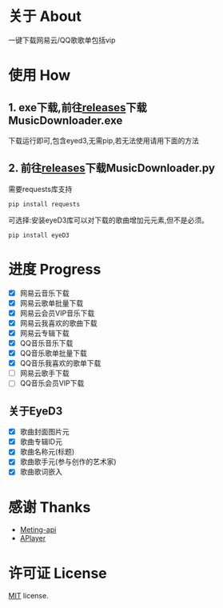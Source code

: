 # 关于 About
一键下载网易云/QQ歌歌单包括vip
# 使用 How
## 1.  exe下载,前往[releases](https://github.com/Beadd/MusicDownloader/releases)下载MusicDownloader.exe
下载运行即可,包含eyed3,无需pip,若无法使用请用下面的方法


## 2.  前往[releases](https://github.com/Beadd/MusicDownloader/releases)下载MusicDownloader.py

需要requests库支持
```
pip install requests
```

可选择:安装eyeD3库可以对下载的歌曲增加元元素,但不是必须。
```
pip install eyeD3
```

# 进度 Progress
- [x] 网易云音乐下载
- [x] 网易云歌单批量下载
- [x] 网易云会员VIP音乐下载
- [x] 网易云我喜欢的歌曲下载 
- [x] 网易云专辑下载
- [x] QQ音乐音乐下载
- [x] QQ音乐歌单批量下载
- [x] QQ音乐我喜欢的歌单下载
- [ ] 网易云歌手下载
- [ ] QQ音乐会员VIP下载

## 关于EyeD3
- [x] 歌曲封面图片元
- [x] 歌曲专辑ID元
- [x] 歌曲名称元(标题)
- [x] 歌曲歌手元(参与创作的艺术家)
- [x] 歌曲歌词嵌入

# 感谢 Thanks
- [Meting-api](https://github.com/injahow/meting-api)
- [APlayer](https://github.com/DIYgod/APlayer)
# 许可证 License
[MIT](https://github.com/Beadd/MusicDownloader/blob/main/LICENSE) license.
